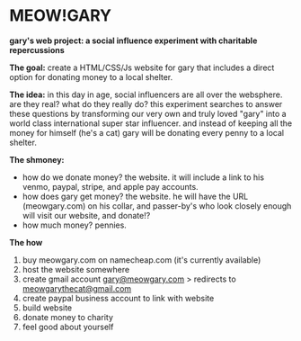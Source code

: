# MEOW!GARY
<b>gary's web project: a social influence experiment with charitable repercussions</b>

<b>The goal:</b>
create a HTML/CSS/Js website for gary that includes a direct option for donating money to a local shelter.

<b>The idea:</b>
in this day in age, social influencers are all over the websphere. are they real? what do they really do?
this experiment searches to answer these questions by transforming our very own and truly loved "gary" into a world class international super star influencer. and instead of keeping all the money for himself (he's a cat) gary will be donating every penny to a local shelter. 

<b>The shmoney:</b>
- how do we donate money? the website. it will include a link to his venmo, paypal, stripe, and apple pay accounts.
- how does gary get money? the website. he will have the URL (meowgary.com) on his collar, and passer-by's who look closely enough will visit our website, and donate!? 
- how much money? pennies. 

<b>The how</b>
1. buy meowgary.com on namecheap.com (it's currently available)
2. host the website somewhere
3. create gmail account gary@meowgary.com > redirects to meowgarythecat@gmail.com 
4. create paypal business account to link with website
5. build website
6. donate money to charity
7. feel good about yourself
